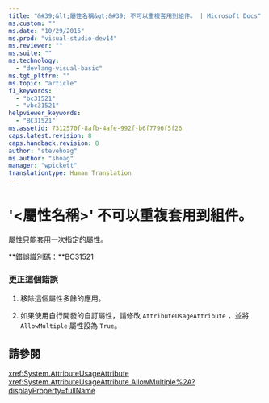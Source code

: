 ```yaml
---
title: "&#39;&lt;屬性名稱&gt;&#39; 不可以重複套用到組件。 | Microsoft Docs"
ms.custom: ""
ms.date: "10/29/2016"
ms.prod: "visual-studio-dev14"
ms.reviewer: ""
ms.suite: ""
ms.technology: 
  - "devlang-visual-basic"
ms.tgt_pltfrm: ""
ms.topic: "article"
f1_keywords: 
  - "bc31521"
  - "vbc31521"
helpviewer_keywords: 
  - "BC31521"
ms.assetid: 7312570f-8afb-4afe-992f-b6f7796f5f26
caps.latest.revision: 8
caps.handback.revision: 8
author: "stevehoag"
ms.author: "shoag"
manager: "wpickett"
translationtype: Human Translation
---
```

# &#39;&lt;屬性名稱&gt;&#39; 不可以重複套用到組件。
屬性只能套用一次指定的屬性。  
  
 **錯誤識別碼：**BC31521  
  
### 更正這個錯誤  
  
1.  移除這個屬性多餘的應用。  
  
2.  如果使用自行開發的自訂屬性，請修改 `AttributeUsageAttribute` ，並將 `AllowMultiple` 屬性設為 `True`。  
  
## 請參閱  
 <xref:System.AttributeUsageAttribute>   
 <xref:System.AttributeUsageAttribute.AllowMultiple%2A?displayProperty=fullName>